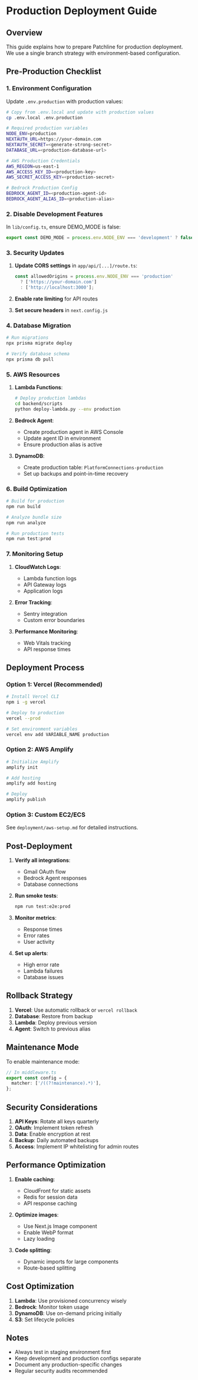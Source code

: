 # Production Deployment Guide

## Overview

This guide explains how to prepare Patchline for production deployment. We use a single branch strategy with environment-based configuration.

## Pre-Production Checklist

### 1. Environment Configuration

Update `.env.production` with production values:
```bash
# Copy from .env.local and update with production values
cp .env.local .env.production

# Required production variables
NODE_ENV=production
NEXTAUTH_URL=https://your-domain.com
NEXTAUTH_SECRET=<generate-strong-secret>
DATABASE_URL=<production-database-url>

# AWS Production Credentials
AWS_REGION=us-east-1
AWS_ACCESS_KEY_ID=<production-key>
AWS_SECRET_ACCESS_KEY=<production-secret>

# Bedrock Production Config
BEDROCK_AGENT_ID=<production-agent-id>
BEDROCK_AGENT_ALIAS_ID=<production-alias>
```

### 2. Disable Development Features

In `lib/config.ts`, ensure DEMO_MODE is false:
```typescript
export const DEMO_MODE = process.env.NODE_ENV === 'development' ? false : false;
```

### 3. Security Updates

1. **Update CORS settings** in `app/api/[...]/route.ts`:
   ```typescript
   const allowedOrigins = process.env.NODE_ENV === 'production' 
     ? ['https://your-domain.com'] 
     : ['http://localhost:3000'];
   ```

2. **Enable rate limiting** for API routes

3. **Set secure headers** in `next.config.js`

### 4. Database Migration

```bash
# Run migrations
npx prisma migrate deploy

# Verify database schema
npx prisma db pull
```

### 5. AWS Resources

1. **Lambda Functions**:
   ```bash
   # Deploy production lambdas
   cd backend/scripts
   python deploy-lambda.py --env production
   ```

2. **Bedrock Agent**:
   - Create production agent in AWS Console
   - Update agent ID in environment
   - Ensure production alias is active

3. **DynamoDB**:
   - Create production table: `PlatformConnections-production`
   - Set up backups and point-in-time recovery

### 6. Build Optimization

```bash
# Build for production
npm run build

# Analyze bundle size
npm run analyze

# Run production tests
npm run test:prod
```

### 7. Monitoring Setup

1. **CloudWatch Logs**:
   - Lambda function logs
   - API Gateway logs
   - Application logs

2. **Error Tracking**:
   - Sentry integration
   - Custom error boundaries

3. **Performance Monitoring**:
   - Web Vitals tracking
   - API response times

## Deployment Process

### Option 1: Vercel (Recommended)

```bash
# Install Vercel CLI
npm i -g vercel

# Deploy to production
vercel --prod

# Set environment variables
vercel env add VARIABLE_NAME production
```

### Option 2: AWS Amplify

```bash
# Initialize Amplify
amplify init

# Add hosting
amplify add hosting

# Deploy
amplify publish
```

### Option 3: Custom EC2/ECS

See `deployment/aws-setup.md` for detailed instructions.

## Post-Deployment

1. **Verify all integrations**:
   - Gmail OAuth flow
   - Bedrock Agent responses
   - Database connections

2. **Run smoke tests**:
   ```bash
   npm run test:e2e:prod
   ```

3. **Monitor metrics**:
   - Response times
   - Error rates
   - User activity

4. **Set up alerts**:
   - High error rate
   - Lambda failures
   - Database issues

## Rollback Strategy

1. **Vercel**: Use automatic rollback or `vercel rollback`
2. **Database**: Restore from backup
3. **Lambda**: Deploy previous version
4. **Agent**: Switch to previous alias

## Maintenance Mode

To enable maintenance mode:
```typescript
// In middleware.ts
export const config = {
  matcher: ['/((?!maintenance).*)'],
};
```

## Security Considerations

1. **API Keys**: Rotate all keys quarterly
2. **OAuth**: Implement token refresh
3. **Data**: Enable encryption at rest
4. **Backup**: Daily automated backups
5. **Access**: Implement IP whitelisting for admin routes

## Performance Optimization

1. **Enable caching**:
   - CloudFront for static assets
   - Redis for session data
   - API response caching

2. **Optimize images**:
   - Use Next.js Image component
   - Enable WebP format
   - Lazy loading

3. **Code splitting**:
   - Dynamic imports for large components
   - Route-based splitting

## Cost Optimization

1. **Lambda**: Use provisioned concurrency wisely
2. **Bedrock**: Monitor token usage
3. **DynamoDB**: Use on-demand pricing initially
4. **S3**: Set lifecycle policies

## Notes

- Always test in staging environment first
- Keep development and production configs separate
- Document any production-specific changes
- Regular security audits recommended 